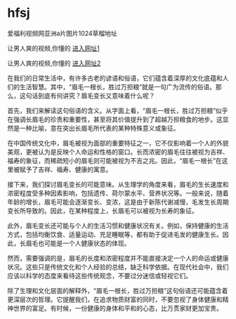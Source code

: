 # hfsj
爱福利视频网亚洲a片图片1024草榴地址
                 
让男人爽的视频,你懂的  [进入网址1](https://jaakcc.com/?444)

让男人爽的视频,你懂的  [进入网址2](https://jaamcc.com/?444)

在我们的日常生活中，有许多古老的谚语和俗语，它们蕴含着深厚的文化底蕴和人们的生活智慧。其中，“眉毛一根长，胜过万担粮”就是一句广为流传的俗语。那么，这句话到底有何讲究？眉毛变长又意味着什么呢？

首先，我们来解读这句俗语的含义。从字面上看，“眉毛一根长，胜过万担粮”似乎在强调长眉毛的珍贵和重要性，甚至将其价值提升到了超越万担粮食的地步。这显然是一种比喻，意在突出长眉毛所代表的某种特殊意义或象征。


在中国传统文化中，眉毛被视为面部的重要特征之一，它不仅影响着一个人的外貌美观，更被认为是反映个人命运和性格的窗口。长而浓密的眉毛往往被视为吉祥、福寿的象征，而稀疏短小的眉毛则可能被视为不吉之兆。因此，“眉毛一根长”在这里被赋予了吉祥、福寿、健康的寓意。

接下来，我们探讨眉毛变长的可能意味。从生理学的角度来看，眉毛的生长速度和浓密程度受多种因素影响，包括遗传、荷尔蒙水平、营养状况等。一般来说，随着年龄的增长，眉毛可能会逐渐变长、变浓，这是由于新陈代谢减慢，毛发生长周期变长所导致的。因此，在某种程度上，长眉毛可以被视为长寿的象征。


此外，眉毛变长还可能与个人的生活习惯和健康状况有关。例如，保持健康的生活方式，包括均衡饮食、适量运动、充足睡眠等，都有助于促进毛发的健康生长。因此，长眉毛也可能是一个人健康状态的体现。

然而，需要强调的是，眉毛的长度和浓密程度并不能直接决定一个人的命运或健康状况。这些只是传统文化和个人经验的总结，缺乏科学依据。在现代社会中，我们应该以科学的态度来看待这些传统观念，不要过分迷信或轻视它们。

除了生理和文化层面的解释外，“眉毛一根长，胜过万担粮”这句俗语还可能蕴含着更深层次的哲理。它提醒我们，在追求物质财富的同时，不要忽视了身体健康和精神世界的富足。有时候，一份健康的身体和平和的心态，比万贯家财更加宝贵。

